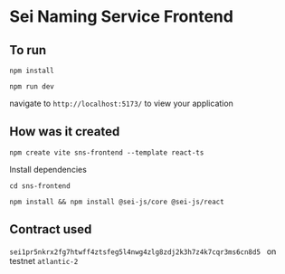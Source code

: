 # Sei Naming Service Frontend


## To run

`npm install`

`npm run dev`

navigate to `http://localhost:5173/` to view your application


## How was it created


`npm create vite sns-frontend --template react-ts`



Install dependencies

`cd sns-frontend`

`npm install && npm install @sei-js/core @sei-js/react`


## Contract used  
`sei1pr5nkrx2fg7htwff4ztsfeg5l4nwg4zlg8zdj2k3h7z4k7cqr3ms6cn8d5 `
on testnet `atlantic-2`



